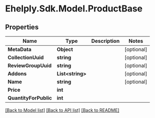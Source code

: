 # Ehelply.Sdk.Model.ProductBase

## Properties

Name | Type | Description | Notes
------------ | ------------- | ------------- | -------------
**MetaData** | **Object** |  | [optional] 
**CollectionUuid** | **string** |  | [optional] 
**ReviewGroupUuid** | **string** |  | [optional] 
**Addons** | **List&lt;string&gt;** |  | [optional] 
**Name** | **string** |  | [optional] 
**Price** | **int** |  | 
**QuantityForPublic** | **int** |  | 

[[Back to Model list]](../README.md#documentation-for-models) [[Back to API list]](../README.md#documentation-for-api-endpoints) [[Back to README]](../README.md)

